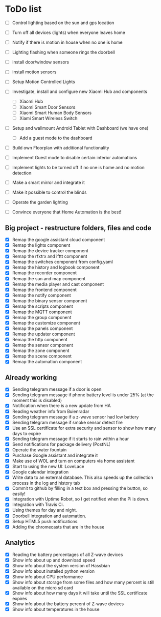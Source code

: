 # ToDo list

- [ ] Control lighting based on the sun and gps location
- [ ] Turn off all devices (lights) when everyone leaves home
- [ ] Notify if there is motion in house when no one is home
- [ ] Lighting flashing when someone rings the doorbell
- [ ] install door/window sensors
- [ ] install motion sensors
- [ ] Setup Motion Controlled Lights
- [ ] Investigate, install and configure new Xiaomi Hub and components
  - [ ] Xiaomi Hub
  - [ ] Xiaomi Smart Door Sensors
  - [ ] Xiaomi Smart Human Body Sensors
  - [ ] Xiami Smart Wireless Switch
- [ ] Setup and wallmount Android Tablet with Dashboard (we have one)
  - [ ] Add a guest mode to the dashboard
- [ ] Build own Floorplan with additional functionality
- [ ] Implement Guest mode to disable certain interior automations
- [ ] Implement lights to be turned off if no one is home and no motion detection
- [ ] Make a smart mirror and integrate it
- [ ] Make it possible to control the blinds
- [ ] Operate the garden lighting

- [ ] Convince everyone that Home Automation is the best!

## Big project - restructure folders, files and code

- [x] Remap the google assistant cloud component
- [x] Remap the lights component
- [x] Remap the device tracker component
- [x] Remap the rfxtrx and ifttt component
- [x] Remap the switches component from config.yaml
- [x] Remap the history and logbook component
- [x] Remap the recorder component
- [x] Remap the sun and map component
- [x] Remap the media player and cast component
- [x] Remap the frontend component
- [x] Remap the notify component
- [x] Remap the binary sensor component
- [x] Remap the scripts component
- [x] Remap the MQTT component
- [x] Remap the group component
- [x] Remap the customize component
- [x] Remap the panels component
- [x] Remap the updater component
- [x] Remap the http component
- [x] Remap the sensor component
- [x] Remap the zone component
- [x] Remap the scene component
- [x] Remap the automation component

## Already working

- [x] Sending telegram message if a door is open
- [x] Sending telegram message if phone battery level is under 25% (at the moment this is disabled)
- [x] Notification when there is a new update from HA
- [x] Reading weather info from Buienradar
- [x] Sending telegram message if a z-wave sensor had low battery
- [x] Sending telegram message if smoke sensor detect fire
- [x] Use an SSL certificate for extra security and sensor to show how many days to expire
- [x] Sending telegram message if it starts to rain within a hour
- [x] Send notifications for package delivery (PostNL)
- [x] Operate the water fountain
- [x] Purchase Google assistant and integrate it
- [x] Make use of WOL and turn on computers via home assistant
- [x] Start to using the new UI: LoveLace
- [x] Google calendar integration
- [x] Write data to an external database. This also speeds up the collection process in the log and history tab
- [x] Commit to github by filling in a text box and pressing the button, so easily!
- [x] Integration with Uptime Robot, so I get notified when the Pi is down.
- [x] Integration with Travis Ci.
- [x] Using themes for day and night.
- [x] Doorbell integration and automation.
- [x] Setup HTML5 push notifications
- [x] Adding the chromecasts that are in the house

## Analytics

- [x] Reading the battery percentages of all Z-wave devices
- [x] Show info about up and download speed
- [x] Show info about the system version of Hassbian
- [x] Show info about installed python version
- [x] Show info about CPU performance
- [x] Show info about storage from some files and how many percent is still available on the micro sd card
- [x] Show info about how many days it will take until the SSL certificate expires
- [x] Show info about the battery percent of Z-wave devices
- [x] Show info about temperatures in the house